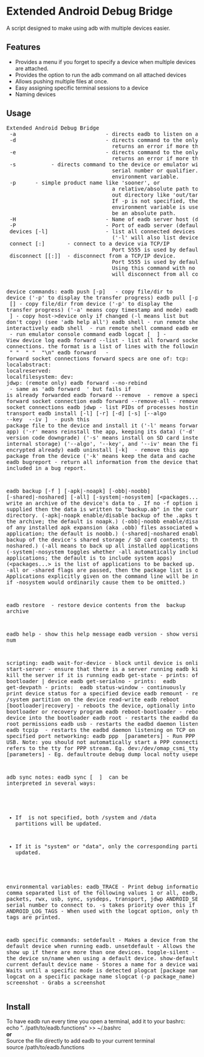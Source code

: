 <H1>Extended Android Debug Bridge</H1>
A script designed to make using adb with multiple devices easier.

<H2>Features</H2>
<ul>
  <li>Provides a menu if you forget to specify a device when multiple devices are attached.</li>
  <li>Provides the option to run the adb command on all attached devices</li>
  <li>Allows pushing multiple files at once.</li>
  <li>Easy assigning specific terminal sessions to a device</li>
  <li>Naming devices</li>
</ul>

<H2>Usage</H2>
<pre>
Extended Android Debug Bridge
 -a                            - directs eadb to listen on all interfaces for a connection
 -d                            - directs command to the only connected USB device
                                 returns an error if more than one USB device is present.
 -e                            - directs command to the only running emulator.
                                 returns an error if more than one emulator is running.
 -s <specific device>          - directs command to the device or emulator with the given
                                 serial number or qualifier. Overrides ANDROID_SERIAL
                                 environment variable.
 -p <product name or path>     - simple product name like 'sooner', or
                                 a relative/absolute path to a product
                                 out directory like 'out/target/product/sooner'.
                                 If -p is not specified, the ANDROID_PRODUCT_OUT
                                 environment variable is used, which must
                                 be an absolute path.
 -H                            - Name of eadb server host (default: localhost)
 -P                            - Port of eadb server (default: 5037)
 devices [-l]                  - list all connected devices
                                 ('-l' will also list device qualifiers)
 connect <host>[:<port>]       - connect to a device via TCP/IP
                                 Port 5555 is used by default if no port number is specified.
 disconnect [<host>[:<port>]]  - disconnect from a TCP/IP device.
                                 Port 5555 is used by default if no port number is specified.
                                 Using this command with no additional arguments
                                 will disconnect from all connected TCP/IP devices.

device commands:
  eadb push [-p] <local> <remote>
                               - copy file/dir to device
                                 ('-p' to display the transfer progress)
  eadb pull [-p] [-a] <remote> [<local>]
                               - copy file/dir from device
                                 ('-p' to display the transfer progress)
                                 ('-a' means copy timestamp and mode)
  eadb sync [ <directory> ]     - copy host->device only if changed
                                 (-l means list but don't copy)
                                 (see 'adb help all')
  eadb shell                    - run remote shell interactively
  eadb shell <command>          - run remote shell command
  eadb emu <command>            - run emulator console command
  eadb logcat [ <filter-spec> ] - View device log
  eadb forward --list           - list all forward socket connections.
                                 the format is a list of lines with the following format:
                                    <serial> " " <local> " " <remote> "\n"
  eadb forward <local> <remote> - forward socket connections
                                 forward specs are one of: 
                                   tcp:<port>
                                   localabstract:<unix domain socket name>
                                   localreserved:<unix domain socket name>
                                   localfilesystem:<unix domain socket name>
                                   dev:<character device name>
                                   jdwp:<process pid> (remote only)
  eadb forward --no-rebind <local> <remote>
                               - same as 'adb forward <local> <remote>' but fails
                                 if <local> is already forwarded
  eadb forward --remove <local> - remove a specific forward socket connection
  eadb forward --remove-all     - remove all forward socket connections
  eadb jdwp                     - list PIDs of processes hosting a JDWP transport
  eadb install [-l] [-r] [-d] [-s] [--algo <algorithm name> --key <hex-encoded key> --iv <hex-encoded iv>] <file>
                               - push this package file to the device and install it
                                 ('-l' means forward-lock the app)
                                 ('-r' means reinstall the app, keeping its data)
                                 ('-d' means allow version code downgrade)
                                 ('-s' means install on SD card instead of internal storage)
                                 ('--algo', '--key', and '--iv' mean the file is encrypted already)
  eadb uninstall [-k] <package> - remove this app package from the device
                                 ('-k' means keep the data and cache directories)
  eadb bugreport                - return all information from the device
                                 that should be included in a bug report.

  eadb backup [-f <file>] [-apk|-noapk] [-obb|-noobb] [-shared|-noshared] [-all] [-system|-nosystem] [<packages...>]
                               - write an archive of the device's data to <file>.
                                 If no -f option is supplied then the data is written
                                 to "backup.ab" in the current directory.
                                 (-apk|-noapk enable/disable backup of the .apks themselves
                                    in the archive; the default is noapk.)
                                 (-obb|-noobb enable/disable backup of any installed apk expansion
                                    (aka .obb) files associated with each application; the default
                                    is noobb.)
                                 (-shared|-noshared enable/disable backup of the device's
                                    shared storage / SD card contents; the default is noshared.)
                                 (-all means to back up all installed applications)
                                 (-system|-nosystem toggles whether -all automatically includes
                                    system applications; the default is to include system apps)
                                 (<packages...> is the list of applications to be backed up.  If
                                    the -all or -shared flags are passed, then the package
                                    list is optional.  Applications explicitly given on the
                                    command line will be included even if -nosystem would
                                    ordinarily cause them to be omitted.)

  eadb restore <file>           - restore device contents from the <file> backup archive

  eadb help                     - show this help message
  eadb version                  - show version num

scripting:
  eadb wait-for-device          - block until device is online
  eadb start-server             - ensure that there is a server running
  eadb kill-server              - kill the server if it is running
  eadb get-state                - prints: offline | bootloader | device
  eadb get-serialno             - prints: <serial-number>
  eadb get-devpath              - prints: <device-path>
  eadb status-window            - continuously print device status for a specified device
  eadb remount                  - remounts the /system partition on the device read-write
  eadb reboot [bootloader|recovery] - reboots the device, optionally into the bootloader or recovery program
  eadb reboot-bootloader        - reboots the device into the bootloader
  eadb root                     - restarts the eadbd daemon with root permissions
  eadb usb                      - restarts the eadbd daemon listening on USB
  eadb tcpip <port>             - restarts the eadbd daemon listening on TCP on the specified port
networking:
  eadb ppp <tty> [parameters]   - Run PPP over USB.
 Note: you should not automatically start a PPP connection.
 <tty> refers to the tty for PPP stream. Eg. dev:/dev/omap_csmi_tty1
 [parameters] - Eg. defaultroute debug dump local notty usepeerdns

adb sync notes: eadb sync [ <directory> ]
  <localdir> can be interpreted in several ways:

  - If <directory> is not specified, both /system and /data partitions will be updated.

  - If it is "system" or "data", only the corresponding partition
    is updated.

environmental variables:
  eadb_TRACE                    - Print debug information. A comma separated list of the following values
                                 1 or all, eadb, sockets, packets, rwx, usb, sync, sysdeps, transport, jdwp
  ANDROID_SERIAL               - The serial number to connect to. -s takes priority over this if given.
  ANDROID_LOG_TAGS             - When used with the logcat option, only these debug tags are printed.

eadb specific commands:
  setdefault                    - Makes a device from the list the default device when running eadb.
  unsetdefault                  - Allows the prompt to show up if there are more than one devices.
  toggle-silent                 - Shows/hides the device sn/name when using a default device.
  show-default                  - Shows the current default device
  name                          - Stores a name for a device
  wait (mode)                   - Waits until a specific mode is detected
  plogcat [package name]        - Runs logcat on a specific package name
  slogcat (-p package_name) search terms
  screenshot                    - Grabs a screenshot
</pre>

<H2>Install</H2>
To have eadb run every time you open a terminal, add it to your bashrc:<br/>
  echo ". /path/to/eadb.functions" >> ~/.bashrc<br/>
<b>or</b><br/>
Source the file directly to add eadb to your current terminal<br/>
source /path/to/eadb.functions
